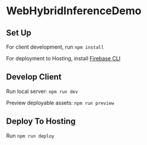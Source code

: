 # WebHybridInferenceDemo

## Set Up

For client development, run `npm install`

For deployment to Hosting, install [Firebase CLI](https://firebase.google.com/docs/cli)

## Develop Client

Run local server: `npm run dev`

Preview deployable assets: `npm run preview`

## Deploy To Hosting

Run `npm run deploy`
